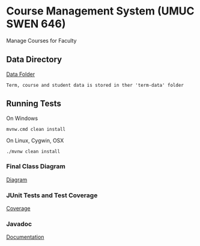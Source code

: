 # Course Management System (UMUC SWEN 646)
Manage Courses for Faculty

## Data Directory

[Data Folder](term-data)
```
Term, course and student data is stored in ther 'term-data' folder
```

## Running Tests

On Windows

```
mvnw.cmd clean install
```

On Linux, Cygwin, OSX

```
./mvnw clean install
```

### Final Class Diagram


[Diagram](FinalClassDiagram.png)


### JUnit Tests and Test Coverage

[Coverage](junit-tests-and-code-coverage.png)


### Javadoc

[Documentation](doc)